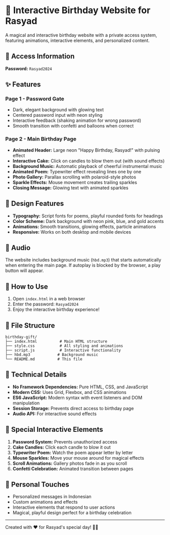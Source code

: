 # 🎂 Interactive Birthday Website for Rasyad

A magical and interactive birthday website with a private access system, featuring animations, interactive elements, and personalized content.

## 🔐 Access Information

**Password:** `Rasyad2024`

## ✨ Features

### Page 1 - Password Gate

- Dark, elegant background with glowing text
- Centered password input with neon styling
- Interactive feedback (shaking animation for wrong password)
- Smooth transition with confetti and balloons when correct

### Page 2 - Main Birthday Page

- **Animated Header:** Large neon "Happy Birthday, Rasyad!" with pulsing effect
- **Interactive Cake:** Click on candles to blow them out (with sound effects)
- **Background Music:** Automatic playback of cheerful instrumental music
- **Animated Poem:** Typewriter effect revealing lines one by one
- **Photo Gallery:** Parallax scrolling with polaroid-style photos
- **Sparkle Effects:** Mouse movement creates trailing sparkles
- **Closing Message:** Glowing text with animated sparkles

## 🎨 Design Features

- **Typography:** Script fonts for poems, playful rounded fonts for headings
- **Color Scheme:** Dark background with neon pink, blue, and gold accents
- **Animations:** Smooth transitions, glowing effects, particle animations
- **Responsive:** Works on both desktop and mobile devices

## 🎵 Audio

The website includes background music (`hbd.mp3`) that starts automatically when entering the main page. If autoplay is blocked by the browser, a play button will appear.

## 🚀 How to Use

1. Open `index.html` in a web browser
2. Enter the password: `Rasyad2024`
3. Enjoy the interactive birthday experience!

## 📁 File Structure

```
birthday-gift/
├── index.html          # Main HTML structure
├── style.css           # All styling and animations
├── script.js           # Interactive functionality
├── hbd.mp3            # Background music
└── README.md          # This file
```

## 🔧 Technical Details

- **No Framework Dependencies:** Pure HTML, CSS, and JavaScript
- **Modern CSS:** Uses Grid, Flexbox, and CSS animations
- **ES6 JavaScript:** Modern syntax with event listeners and DOM manipulation
- **Session Storage:** Prevents direct access to birthday page
- **Audio API:** For interactive sound effects

## 🎁 Special Interactive Elements

1. **Password System:** Prevents unauthorized access
2. **Cake Candles:** Click each candle to blow it out
3. **Typewriter Poem:** Watch the poem appear letter by letter
4. **Mouse Sparkles:** Move your mouse around for magical effects
5. **Scroll Animations:** Gallery photos fade in as you scroll
6. **Confetti Celebration:** Animated transition between pages

## 🌟 Personal Touches

- Personalized messages in Indonesian
- Custom animations and effects
- Interactive elements that respond to user actions
- Magical, playful design perfect for a birthday celebration

---

Created with ❤️ for Rasyad's special day! 🎂✨
